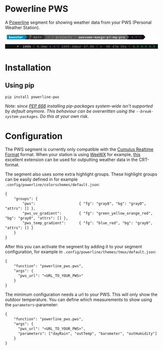 # Powerline PWS

A [Powerline](https://powerline.readthedocs.io/en/master/#) segment for showing
weather data from your PWS (Personal Weather Station).

![](screenshot.png)

# Installation

## Using pip

```
pip install powerline-pws
```
_Note: since [PEP 668](https://peps.python.org/pep-0668/) installing pip-packages
system-wide isn't supported by default anymore. This behaviour can be
overwritten using the `--break-system-packages`. Do this at your own risk._

# Configuration

The PWS segment is currently only compatible with the [Cumulus Realtime Format](https://www.cumuluswiki.org/a/Realtime.txt)
format. When your station is using [WeeWX](https://weewx.com/) for example,
[this](https://github.com/matthewwall/weewx-crt/) excellent extension can be
used for outputting weather data in the CRT-format.

The segment also uses some extra highlight groups. These highlight groups can be
easily defined in for example `.config/powerline/colorschemes/default.json`:
```
{
    "groups": {
        "pws":                    { "fg": "gray8", "bg": "gray0", "attrs": [] },
        "pws_uv_gradient":        { "fg": "green_yellow_orange_red", "bg": "gray0", "attrs": [] },
        "pws_temp_gradient":      { "fg": "blue_red", "bg": "gray0", "attrs": [] }
    }
}
```

After this you can activate the segment by adding it to your segment
configuration, for example in `.config/powerline/themes/tmux/default.json`:
```
{
    "function": "powerline_pws.pws",
    "args": {
      "pws_url": "<URL_TO_YOUR_PWS>"
    }
}
```

The minimum configuration needs a url to your PWS. This will only show the
outdoor temperature. You can define which measurements to show using the
`parameters`-parameter:
```
{
    "function": "powerline_pws.pws",
    "args": {
      "pws_url": "<URL_TO_YOUR_PWS>",
      "parameters": ["dayRain", "outTemp", "barometer", "outHumidity"]
    }
}
```
